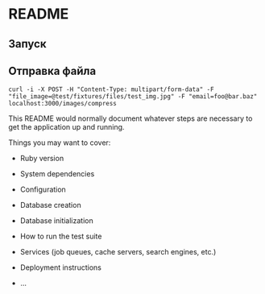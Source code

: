# README

## Запуск

## Отправка файла 
```
curl -i -X POST -H "Content-Type: multipart/form-data" -F "file_image=@test/fixtures/files/test_img.jpg" -F "email=foo@bar.baz" localhost:3000/images/compress
```

This README would normally document whatever steps are necessary to get the
application up and running.

Things you may want to cover:

* Ruby version

* System dependencies

* Configuration

* Database creation

* Database initialization

* How to run the test suite

* Services (job queues, cache servers, search engines, etc.)

* Deployment instructions

* ...
